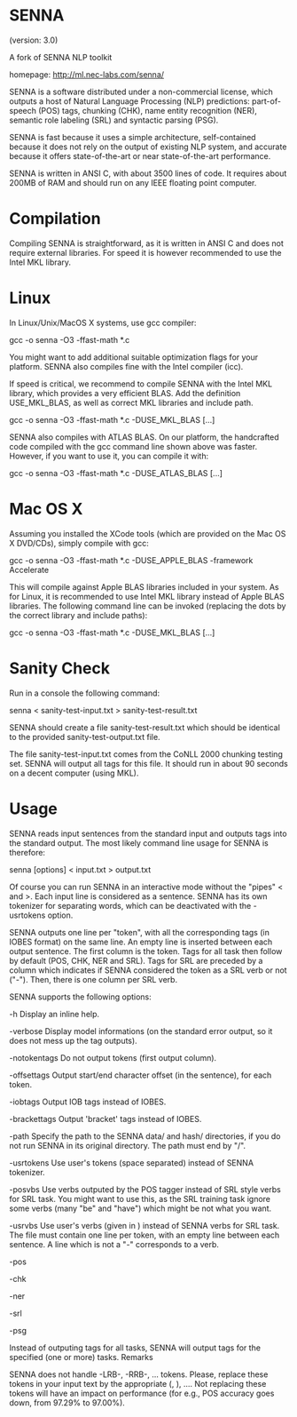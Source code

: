 SENNA
=====

(version: 3.0)

A fork of SENNA NLP toolkit

homepage: http://ml.nec-labs.com/senna/

SENNA is a software distributed under a non-commercial license, which outputs a host of Natural Language Processing (NLP) predictions: part-of-speech (POS) tags, chunking (CHK), name entity recognition (NER), semantic role labeling (SRL) and syntactic parsing (PSG).

SENNA is fast because it uses a simple architecture, self-contained because it does not rely on the output of existing NLP system, and accurate because it offers state-of-the-art or near state-of-the-art performance.

SENNA is written in ANSI C, with about 3500 lines of code. It requires about 200MB of RAM and should run on any IEEE floating point computer.

Compilation
===========

Compiling SENNA is straightforward, as it is written in ANSI C and does not require external libraries. For speed it is however recommended to use the Intel MKL library.

Linux
=====

In Linux/Unix/MacOS X systems, use gcc compiler:

gcc -o senna -O3 -ffast-math *.c

You might want to add additional suitable optimization flags for your platform. SENNA also compiles fine with the Intel compiler (icc).

If speed is critical, we recommend to compile SENNA with the Intel MKL library, which provides a very efficient BLAS. Add the definition USE_MKL_BLAS, as well as correct MKL libraries and include path.

gcc -o senna -O3 -ffast-math *.c -DUSE_MKL_BLAS [...]

SENNA also compiles with ATLAS BLAS. On our platform, the handcrafted code compiled with the gcc command line shown above was faster. However, if you want to use it, you can compile it with:

gcc -o senna -O3 -ffast-math *.c -DUSE_ATLAS_BLAS [...]

Mac OS X
========

Assuming you installed the XCode tools (which are provided on the Mac OS X DVD/CDs), simply compile with gcc:

gcc -o senna -O3 -ffast-math *.c -DUSE_APPLE_BLAS -framework Accelerate

This will compile against Apple BLAS libraries included in your system. As for Linux, it is recommended to use Intel MKL library instead of Apple BLAS libraries. The following command line can be invoked (replacing the dots by the correct library and include paths):

gcc -o senna -O3 -ffast-math *.c -DUSE_MKL_BLAS [...]

Sanity Check
============

Run in a console the following command:

senna < sanity-test-input.txt > sanity-test-result.txt

SENNA should create a file sanity-test-result.txt which should be identical to the provided sanity-test-output.txt file.

The file sanity-test-input.txt comes from the CoNLL 2000 chunking testing set. SENNA will output all tags for this file. It should run in about 90 seconds on a decent computer (using MKL).

Usage
=====

SENNA reads input sentences from the standard input and outputs tags into the standard output. The most likely command line usage for SENNA is therefore:

senna [options] < input.txt > output.txt

Of course you can run SENNA in an interactive mode without the "pipes" < and >.
Each input line is considered as a sentence. SENNA has its own tokenizer for separating words, which can be deactivated with the -usrtokens option.

SENNA outputs one line per "token", with all the corresponding tags (in IOBES format) on the same line. An empty line is inserted between each output sentence. The first column is the token. Tags for all task then follow by default (POS, CHK, NER and SRL). Tags for SRL are preceded by a column which indicates if SENNA considered the token as a SRL verb or not ("-"). Then, there is one column per SRL verb.

SENNA supports the following options:

-h
    Display an inline help.

-verbose
    Display model informations (on the standard error output, so it does not mess up the tag outputs).

-notokentags
    Do not output tokens (first output column).

-offsettags
    Output start/end character offset (in the sentence), for each token.

-iobtags
    Output IOB tags instead of IOBES.

-brackettags
    Output 'bracket' tags instead of IOBES.

-path <path>
    Specify the path to the SENNA data/ and hash/ directories, if you do not run SENNA in its original directory. The path must end by "/".

-usrtokens
    Use user's tokens (space separated) instead of SENNA tokenizer.

-posvbs
    Use verbs outputed by the POS tagger instead of SRL style verbs for SRL task. You might want to use this, as the SRL training task ignore some verbs (many "be" and "have") which might be not what you want.

-usrvbs <file>
    Use user's verbs (given in <file>) instead of SENNA verbs for SRL task. The file must contain one line per token, with an empty line between each sentence. A line which is not a "-" corresponds to a verb.

-pos

-chk

-ner

-srl

-psg

Instead of outputing tags for all tasks, SENNA will output tags for the specified (one or more) tasks.
Remarks

SENNA does not handle -LRB-, -RRB-, ... tokens. Please, replace these tokens in your input text by the appropriate (, ), .... Not replacing these tokens will have an impact on performance (for e.g., POS accuracy goes down, from 97.29% to 97.00%).
